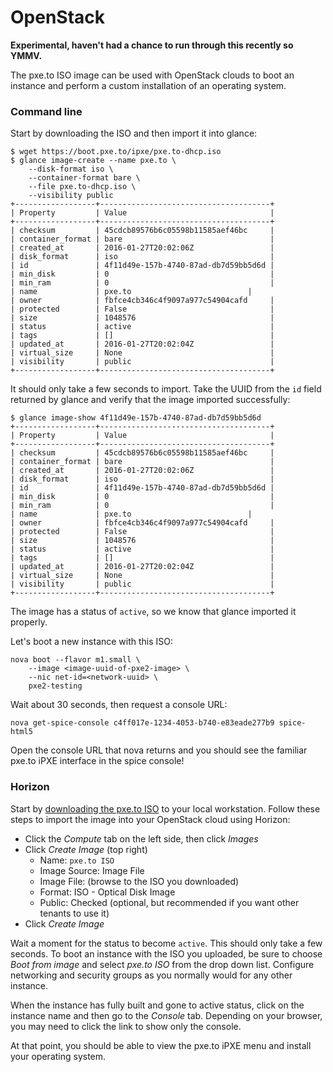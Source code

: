 # OpenStack

**Experimental, haven't had a chance to run through this recently so YMMV.**

The pxe.to ISO image can be used with OpenStack clouds to boot an instance
and perform a custom installation of an operating system.

### Command line

Start by downloading the ISO and then import it into glance:

    $ wget https://boot.pxe.to/ipxe/pxe.to-dhcp.iso
    $ glance image-create --name pxe.to \
        --disk-format iso \
        --container-format bare \
        --file pxe.to-dhcp.iso \
        --visibility public
    +------------------+--------------------------------------+
    | Property         | Value                                |
    +------------------+--------------------------------------+
    | checksum         | 45cdcb89576b6c05598b11585aef46bc     |
    | container_format | bare                                 |
    | created_at       | 2016-01-27T20:02:06Z                 |
    | disk_format      | iso                                  |
    | id               | 4f11d49e-157b-4740-87ad-db7d59bb5d6d |
    | min_disk         | 0                                    |
    | min_ram          | 0                                    |
    | name             | pxe.to                          |
    | owner            | fbfce4cb346c4f9097a977c54904cafd     |
    | protected        | False                                |
    | size             | 1048576                              |
    | status           | active                               |
    | tags             | []                                   |
    | updated_at       | 2016-01-27T20:02:04Z                 |
    | virtual_size     | None                                 |
    | visibility       | public                               |
    +------------------+--------------------------------------+

It should only take a few seconds to import.  Take the UUID from the `id` field
returned by glance and verify that the image imported successfully:

    $ glance image-show 4f11d49e-157b-4740-87ad-db7d59bb5d6d
    +------------------+--------------------------------------+
    | Property         | Value                                |
    +------------------+--------------------------------------+
    | checksum         | 45cdcb89576b6c05598b11585aef46bc     |
    | container_format | bare                                 |
    | created_at       | 2016-01-27T20:02:06Z                 |
    | disk_format      | iso                                  |
    | id               | 4f11d49e-157b-4740-87ad-db7d59bb5d6d |
    | min_disk         | 0                                    |
    | min_ram          | 0                                    |
    | name             | pxe.to                          |
    | owner            | fbfce4cb346c4f9097a977c54904cafd     |
    | protected        | False                                |
    | size             | 1048576                              |
    | status           | active                               |
    | tags             | []                                   |
    | updated_at       | 2016-01-27T20:02:04Z                 |
    | virtual_size     | None                                 |
    | visibility       | public                               |
    +------------------+--------------------------------------+

The image has a status of `active`, so we know that glance imported it
properly.

Let's boot a new instance with this ISO:

    nova boot --flavor m1.small \
        --image <image-uuid-of-pxe2-image> \
        --nic net-id=<network-uuid> \
        pxe2-testing

Wait about 30 seconds, then request a console URL:

    nova get-spice-console c4ff017e-1234-4053-b740-e83eade277b9 spice-html5

Open the console URL that nova returns and you should see the familiar
pxe.to iPXE interface in the spice console!

### Horizon

Start by [downloading the pxe.to ISO](https://boot.pxe.to/ipxe/pxe.to-dhcp.iso)
to your local workstation.  Follow these steps to import the image into your
OpenStack cloud using Horizon:

* Click the _Compute_ tab on the left side, then click _Images_
* Click _Create Image_ (top right)
    * Name: `pxe.to ISO`
    * Image Source: Image File
    * Image File: (browse to the ISO you downloaded)
    * Format: ISO - Optical Disk Image
    * Public: Checked (optional, but recommended if you want other tenants to use
   it)
* Click _Create Image_

Wait a moment for the status to become `active`. This should only take a few
seconds.  To boot an instance with the ISO you uploaded, be sure to choose
_Boot from image_ and select _pxe.to ISO_ from the drop down list.
Configure networking and security groups as you normally would for any other
instance.

When the instance has fully built and gone to active status, click on the
instance name and then go to the _Console_ tab. Depending on your browser,
you may need to click the link to show only the console.

At that point, you should be able to view the pxe.to iPXE menu and install
your operating system.
